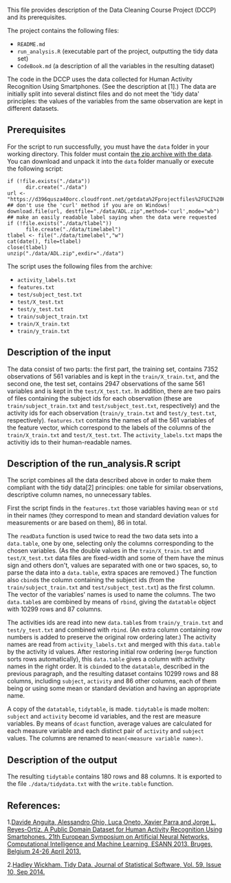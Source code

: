 
This file provides description of the Data Cleaning Course Project (DCCP) and its prerequisites.


The project contains the following files:
* `README.md` 
* `run_analysis.R` (executable part of the project, outputting the tidy data set)
* `CodeBook.md` (a description of all the variables in the resulting dataset)



The code in the DCCP uses the data collected for Human Activity Recognition Using Smartphones. (See the description at [1].) The data are initially split into several distinct files and do not meet the 'tidy data' principles: the values of the variables from the same observation are kept in different datasets. 

## Prerequisites

For the script to run successfully, you must have the `data` folder in your working directory. This folder must contain [the zip archive with the data](https://d396qusza40orc.cloudfront.net/getdata%2Fprojectfiles%2FUCI%20HAR%20Dataset.zip). You can download and unpack it into the `data` folder manually or execute the following script:

```
if (!file.exists("./data"))
      dir.create("./data")
url <- "https://d396qusza40orc.cloudfront.net/getdata%2Fprojectfiles%2FUCI%20HAR%20Dataset.zip"
## don't use the 'curl' method if you are on Windows!
download.file(url, destfile="./data/ADL.zip",method='curl',mode="wb")
## make an easily readable label saying when the data were requested
if (!file.exists("./data/tlabel"))
      file.create("./data/timelabel")
tlabel <- file("./data/timelabel","w")
cat(date(), file=tlabel)
close(tlabel)
unzip("./data/ADL.zip",exdir="./data")
```

The script uses the following files from the archive:
* `activity_labels.txt`
* `features.txt`
* `test/subject_test.txt`
* `test/X_test.txt`
* `test/y_test.txt`
* `train/subject_train.txt`
* `train/X_train.txt`
* `train/y_train.txt`

## Description of the input

The data consist of two parts: the first part, the training set, contains 7352 observations of 561 variables and is kept in the `train/X_train.txt`, and the second one, the test set, contains 2947 observations of the same 561 variables and is kept in the `test/X_test.txt`. In addition, there are two pairs of files containing the subject ids for each observation (these are `train/subject_train.txt` and `test/subject_test.txt`, respectively) and the activity ids for each observation (`train/y_train.txt` and `test/y_test.txt`, respectively). `features.txt` contains the names of all the 561 variables of the feature vector, which correspond to the labels of the columns of the `train/X_train.txt` and `test/X_test.txt`. The `activity_labels.txt` maps the activitiy ids to their human-readable names. 

## Description of the run_analysis.R script

The script combines all the data described above in order to make them compliant with the tidy data[2] principles: one table for similar observations, descriptive column names, no unnecessary tables. 

First the script finds in the `features.txt` those variables having `mean` or `std` in their names (they correspond to mean and standard deviation values for measurements or are based on them), 86 in total. 

The `readData` function is used twice to read the two data sets into a `data.table`, one by one, selecting only the columns corresponding to the chosen variables. (As the double values in the `train/X_train.txt` and `test/X_test.txt` data files are fixed-width and some of them have the minus sign and others don't, values are separated with one or two spaces, so, to parse the data into a `data.table`, extra spaces are removed.) The function also `cbind`s the column containing the subject ids (from the `train/subject_train.txt` and `test/subject_test.txt`) as the first column. The vector of the variables' names is used to name the columns. The two `data.table`s are combined by means of `rbind`, giving the `datatable` object with 10299 rows and 87 columns.

The activities ids are read into new `data.table`s from `train/y_train.txt` and `test/y_test.txt` and combined with `rbind`. (An extra column containing row numbers is added to preserve the original row ordering later.) The activity names are read from `activity_labels.txt` and merged with this `data.table` by the activity id values. After restoring initial row ordering (`merge` function sorts rows automatically), this `data.table` gives a column with activity names in the right order. It is `cbind`ed to the `datatable`, described in the previous paragraph, and the resulting dataset contains 10299 rows and 88 columns, including `subject`, `activity` and 86 other columns, each of them being or using some mean or standard deviation and having an appropriate name.

A copy of the `datatable`, `tidytable`, is made. `tidytable` is made molten: `subject` and `activity` become id variables, and the rest are measure variables. By means of `dcast` function, average values are calculated for each measure variable and each distinct pair of `activity` and `subject` values. The columns are renamed to `mean(<measure variable name>)`.

## Description of the output

The resulting `tidytable` contains 180 rows and 88 columns. It is exported to the file `./data/tidydata.txt` with the `write.table` function.



## References:

1.[Davide Anguita, Alessandro Ghio, Luca Oneto, Xavier Parra and Jorge L. Reyes-Ortiz. A Public Domain Dataset for Human Activity Recognition Using Smartphones. 21th European Symposium on Artificial Neural Networks, Computational Intelligence and Machine Learning, ESANN 2013. Bruges, Belgium 24-26 April 2013.](http://archive.ics.uci.edu/ml/datasets/Human+Activity+Recognition+Using+Smartphones)

2.[Hadley Wickham. Tidy Data. Journal of Statistical Software, Vol. 59, Issue 10, Sep 2014.](http://www.jstatsoft.org/v59/i10/paper)

